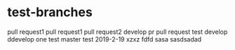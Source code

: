 # test-branches
pull request1
pull request1
pull request2
develop pr
pull request
test develop
ddevelop one
test master
test 2019-2-19
xzxz
fdfd
sasa
sasdsadad
